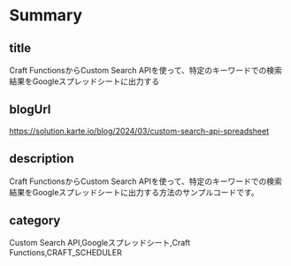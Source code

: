 # Summary

## title

Craft FunctionsからCustom Search APIを使って、特定のキーワードでの検索結果をGoogleスプレッドシートに出力する

## blogUrl
https://solution.karte.io/blog/2024/03/custom-search-api-spreadsheet

## description

Craft FunctionsからCustom Search APIを使って、特定のキーワードでの検索結果をGoogleスプレッドシートに出力する方法のサンプルコードです。

## category

Custom Search API,Googleスプレッドシート,Craft Functions,CRAFT_SCHEDULER